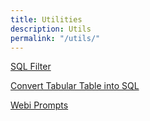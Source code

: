 ```yaml
---
title: Utilities
description: Utils
permalink: "/utils/"
---
```


[SQL Filter](https://biclever.com/utils/sqlfilter/)

[Convert Tabular Table into SQL](https://biclever.com/utils/webiprompts/)

[Webi Prompts](https://biclever.com/utils/webiprompts/)

